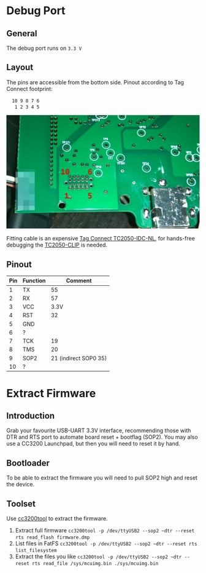 # Debug Port
## General

The debug port runs on `3.3 V`

## Layout 

The pins are accessible from the bottom side. Pinout according to Tag Connect 
footprint:


```
  10 9 8 7 6 
   1 2 3 4 5  
```

![tonie_debug_pinout.png](tonie_debug_pinout.png)

Fitting cable is an expensive [Tag Connect TC2050-IDC-NL](http://www.tag-connect.com/Materials/TC2050-IDC-NL%20Datasheet.pdf), for hands-free debugging the [TC2050-CLIP](http://www.tag-connect.com/TC2050-CLIP) is needed.

## Pinout


| Pin | Function | Comment               |
| --- | -------- | --------------------- |
| 1   | TX       | 55                    |
| 2   | RX       | 57                    |
| 3   | VCC      | 3.3V                  |
| 4   | RST      | 32                    |
| 5   | GND      |                       |
| 6   | ?        |                       |
| 7   | TCK      | 19                    |
| 8   | TMS      | 20                    |
| 9   | SOP2     | 21 (indirect SOP0 35) |
| 10  | ?        |                       |



# Extract Firmware
## Introduction
Grab your favourite USB-UART 3.3V interface, recommending those with DTR and RTS port to automate board reset + bootflag (SOP2). You may also use a CC3200 Launchpad, but then you will need to reset it by hand.
## Bootloader
To be able to extract the firmware you will need to pull SOP2 high and reset the device.
## Toolset
Use [cc3200tool](https://github.com/ALLTERCO/cc3200tool) to extract the firmware.
1. Extract full firmware `cc3200tool -p /dev/ttyUSB2 --sop2 ~dtr --reset rts read_flash firmware.dmp`
2. List files in FatFS `cc3200tool -p /dev/ttyUSB2 --sop2 ~dtr --reset rts list_filesystem`
3. Extract the files you like `cc3200tool -p /dev/ttyUSB2 --sop2 ~dtr --reset rts read_file /sys/mcuimg.bin ./sys/mcuimg.bin`